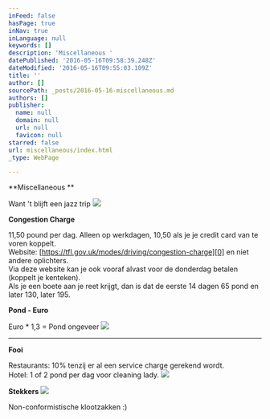 ```yaml
---
inFeed: false
hasPage: true
inNav: true
inLanguage: null
keywords: []
description: 'Miscellaneous '
datePublished: '2016-05-16T09:58:39.248Z'
dateModified: '2016-05-16T09:55:03.109Z'
title: ''
author: []
sourcePath: _posts/2016-05-16-miscellaneous.md
authors: []
publisher:
  name: null
  domain: null
  url: null
  favicon: null
starred: false
url: miscellaneous/index.html
_type: WebPage

---
```

**Miscellaneous **

Want 't blijft een jazz trip
![](https://the-grid-user-content.s3-us-west-2.amazonaws.com/cc508c4f-17e3-4317-a660-26e50e191dfa.jpg)

**Congestion Charge**

11,50 pound per dag. Alleen op werkdagen, 10,50 als je je credit card van te voren koppelt.  
Website: [https://tfl.gov.uk/modes/driving/congestion-charge][0] en niet andere oplichters.  
Via deze website kan je ook vooraf alvast voor de donderdag betalen (koppelt je kenteken).  
Als je een boete aan je reet krijgt, dan is dat de eerste 14 dagen 65 pond en later 130, later 195\.

**Pond - Euro**

Euro \* 1,3 = Pond ongeveer
![](https://the-grid-user-content.s3-us-west-2.amazonaws.com/3cf4abc0-2b09-48e0-8e96-a2efbd5fcf15.jpg)

****

**Fooi**

Restaurants: 10% tenzij er al een service charge gerekend wordt.  
Hotel: 1 of 2 pond per dag voor cleaning lady.
![](https://the-grid-user-content.s3-us-west-2.amazonaws.com/d4bf856a-b991-49e9-b972-f315c3804e2e.jpg)

**Stekkers**
![](https://the-grid-user-content.s3-us-west-2.amazonaws.com/9c207ce3-b7dc-4113-b684-056c0101802b.jpg)

Non-conformistische klootzakken :)

[0]: https://tfl.gov.uk/modes/driving/congestion-charge